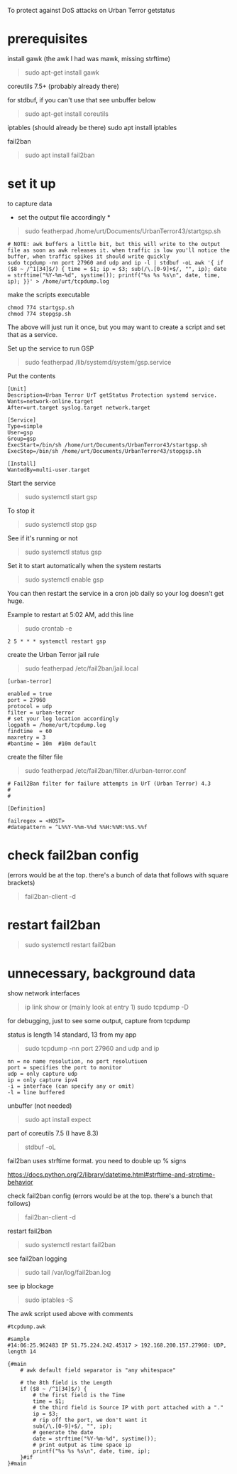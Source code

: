 To protect against DoS attacks on Urban Terror getstatus

# prerequisites

install gawk (the awk I had was mawk, missing strftime)
> sudo apt-get install gawk

coreutils 7.5+ (probably already there)

for stdbuf, if you can't use that see unbuffer below
> sudo apt-get install coreutils

iptables (should already be there)
sudo apt install iptables

fail2ban
> sudo apt install fail2ban

# set it up

to capture data

* set the output file accordingly *

> sudo featherpad /home/urt/Documents/UrbanTerror43/startgsp.sh

```
# NOTE: awk buffers a little bit, but this will write to the output file as soon as awk releases it. when traffic is low you'll notice the buffer, when traffic spikes it should write quickly
sudo tcpdump -nn port 27960 and udp and ip -l | stdbuf -oL awk '{ if ($8 ~ /^1[34]$/) { time = $1; ip = $3; sub(/\.[0-9]+$/, "", ip); date = strftime("%Y-%m-%d", systime()); printf("%s %s %s\n", date, time, ip); }}' > /home/urt/tcpdump.log
```

make the scripts executable
```
chmod 774 startgsp.sh
chmod 774 stopgsp.sh
```

The above will just run it once, but you may want to create a script and set that as a service.

Set up the service to run GSP

> sudo featherpad /lib/systemd/system/gsp.service

Put the contents
```
[Unit]
Description=Urban Terror UrT getStatus Protection systemd service.
Wants=network-online.target
After=urt.target syslog.target network.target

[Service]
Type=simple
User=gsp
Group=gsp
ExecStart=/bin/sh /home/urt/Documents/UrbanTerror43/startgsp.sh
ExecStop=/bin/sh /home/urt/Documents/UrbanTerror43/stopgsp.sh

[Install]
WantedBy=multi-user.target
```

Start the service
> sudo systemctl start gsp

To stop it
> sudo systemctl stop gsp

See if it's running or not
> sudo systemctl status gsp

Set it to start automatically when the system restarts
> sudo systemctl enable gsp

You can then restart the service in a cron job daily so your log doesn't get huge.

Example to restart at 5:02 AM, add this line
> sudo crontab -e
```
2 5 * * * systemctl restart gsp
```

create the Urban Terror jail rule

> sudo featherpad /etc/fail2ban/jail.local

```
[urban-terror]

enabled = true
port = 27960
protocol = udp
filter = urban-terror
# set your log location accordingly
logpath = /home/urt/tcpdump.log
findtime  = 60
maxretry = 3
#bantime = 10m	#10m default
```
create the filter file

> sudo featherpad /etc/fail2ban/filter.d/urban-terror.conf

```
# Fail2Ban filter for failure attempts in UrT (Urban Terror) 4.3
#
#

[Definition]

failregex = <HOST>
#datepattern = ^L%%Y-%%m-%%d %%H:%%M:%%S.%%f
```

# check fail2ban config 

(errors would be at the top. there's a bunch of data that follows with square brackets)
> fail2ban-client -d

# restart fail2ban
> sudo systemctl restart fail2ban



# unnecessary, background data

show network interfaces
> ip link show
or  (mainly look at entry 1)
> sudo tcpdump -D


for debugging, just to see some output, capture from tcpdump

status is length 14 standard, 13 from my app
> sudo tcpdump -nn port 27960 and udp and ip

```
nn = no name resolution, no port resolutiuon
port = specifies the port to monitor
udp = only capture udp
ip = only capture ipv4
-i = interface (can specify any or omit)
-l = line buffered
```

unbuffer (not needed)
> sudo apt install expect

part of coreutils 7.5 (I have 8.3)
> stdbuf -oL


fail2ban uses strftime format.  you need to double up % signs

https://docs.python.org/2/library/datetime.html#strftime-and-strptime-behavior

check fail2ban config (errors would be at the top. there's a bunch that follows)
> fail2ban-client -d

restart fail2ban
> sudo systemctl restart fail2ban

see fail2ban logging
> sudo tail /var/log/fail2ban.log

see ip blockage
> sudo iptables -S

The awk script used above with comments
```
#tcpdump.awk

#sample
#14:06:25.962483 IP 51.75.224.242.45317 > 192.168.200.157.27960: UDP, length 14

{#main
	# awk default field separator is "any whitespace"
	
	# the 8th field is the Length
	if ($8 ~ /^1[34]$/) {
		# the first field is the Time
		time = $1;
		# the third field is Source IP with port attached with a "."
		ip = $3;
		# rip off the port, we don't want it
		sub(/\.[0-9]+$/, "", ip);
		# generate the date
		date = strftime("%Y-%m-%d", systime());
		# print output as time space ip
		printf("%s %s %s\n", date, time, ip);
	}#if
}#main
```
